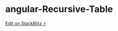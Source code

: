 # angular-Recursive-Table

[Edit on StackBlitz ⚡️](https://stackblitz.com/edit/angular-vjaelk-k3dah5)